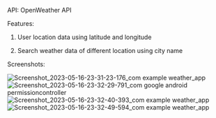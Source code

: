 API: OpenWeather API

Features:

 1. User location data using latitude and longitude
 
 2. Search weather data of different location using city name
 
 Screenshots:
 
![Screenshot_2023-05-16-23-31-23-176_com example weather_app](https://github.com/Pramod800/weather_app/assets/61006645/a5fa0628-20ea-40d8-b874-c3ff4c4ec091)
![Screenshot_2023-05-16-23-32-29-791_com google android permissioncontroller](https://github.com/Pramod800/weather_app/assets/61006645/5b1716b6-970d-4fe6-824b-5a3652fff220)
![Screenshot_2023-05-16-23-32-40-393_com example weather_app](https://github.com/Pramod800/weather_app/assets/61006645/2080a727-de7e-43f0-b40e-2384006adf7a)
![Screenshot_2023-05-16-23-32-49-594_com example weather_app](https://github.com/Pramod800/weather_app/assets/61006645/54a16b12-246b-47c9-a1f4-c2267e3f1b53)
